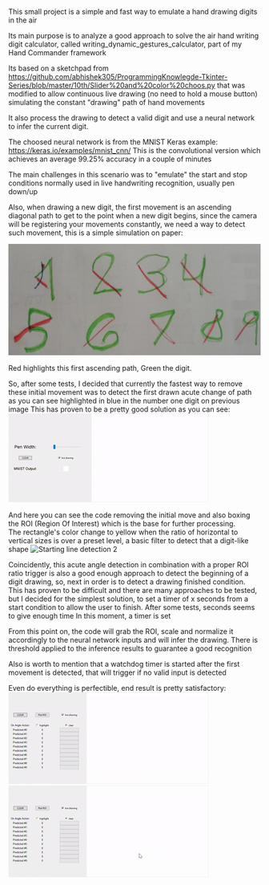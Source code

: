 This small project is a simple and fast way to emulate a hand drawing digits in the air

Its main purpose is to analyze a good approach to solve the air hand writing digit calculator, called writing_dynamic_gestures_calculator, part of my Hand Commander framework

Its based on a sketchpad from https://github.com/abhishek305/ProgrammingKnowlegde-Tkinter-Series/blob/master/10th/Slider%20and%20color%20choos.py
that was modified to allow continuous live drawing (no need to hold a mouse button)  simulating the constant "drawing" path of hand movements

It also process the drawing to detect a valid digit and use a neural network to infer the current digit.

The choosed neural network is from the MNIST Keras example:  https://keras.io/examples/mnist_cnn/
This is the convolutional version which achieves an average 99.25% accuracy in a couple of minutes


The main challenges in this scenario was to "emulate" the start and stop conditions normally used in live handwriting
recognition, usually  pen down/up

Also, when drawing a new digit, the first movement is an ascending diagonal path to get to the point when a new digit begins,
since the camera will be registering your movements constantly, we need a way to detect such movement, this is a simple simulation on paper:

![On Paper](https://github.com/lisbravo/MNIST-drawing-test/raw/master/on_paper_sim.jpg)

Red highlights this first ascending path, Green the digit. 

So, after some tests, I decided that currently the fastest way to remove these initial movement was to detect the first drawn acute change of path 
as you can see highlighted in blue in the number one digit on previous image
This has proven to be a pretty good solution as you can see:
![Starting line detection 1](https://github.com/lisbravo/MNIST-drawing-test/raw/master/starting_path_detection_1.gif)

And here you can see the code removing the initial move and also boxing the ROI (Region Of Interest) which is the base for further processing.   
The rectangle's color change to yellow when the ratio of horizontal to vertical sizes is over a preset level, a basic filter to detect that a digit-like shape
![Starting line detection 2](https://github.com/lisbravo/MNIST-drawing-test/sraw/master/tarting_path_detection_2.gif)

Coincidently, this acute angle detection in combination with a proper ROI ratio trigger is also a good enough approach to detect the beginning of a digit drawing,
so, next in order is to detect a drawing finished condition. This has proven to be difficult and there are many approaches to be tested, 
but I decided for the simplest solution, to set a timer of x seconds from a start condition to allow the user to finish. After some tests,  seconds seems to give enough time
In this moment, a timer is set 

From this point on, the code will grab the ROI, scale and normalize it accordingly to the neural network inputs and will infer the drawing.
There is threshold applied to the inference results to guarantee a good recognition

Also is worth to mention that a watchdog timer is started after the first movement is detected, that will trigger if no valid input is detected

Even do everything is perfectible, end result is pretty satisfactory:
![Results 1](https://github.com/lisbravo/MNIST-drawing-test/raw/master/end_result_1.gif)
![Results 2](https://github.com/lisbravo/MNIST-drawing-test/raw/master/end_result_2.gif)






